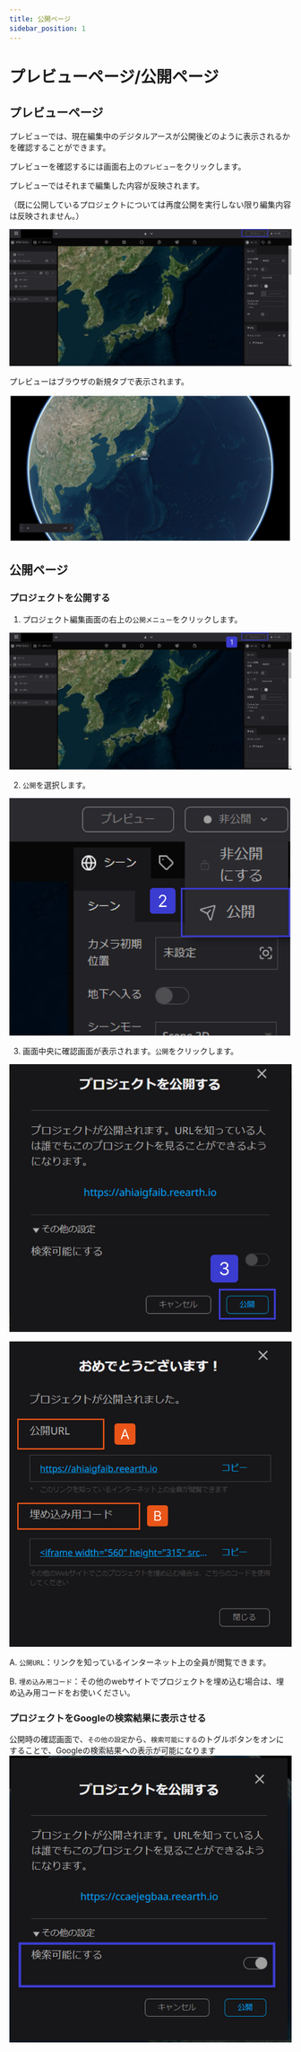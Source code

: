 ```yaml
---
title: 公開ページ
sidebar_position: 1
---
```



# プレビューページ/公開ページ

## プレビューページ

プレビューでは、現在編集中のデジタルアースが公開後どのように表示されるかを確認することができます。

プレビューを確認するには画面右上の`プレビュー`をクリックします。

プレビューではそれまで編集した内容が反映されます。

（既に公開しているプロジェクトについては再度公開を実行しない限り編集内容は反映されません。）

![image](./img/1_001.png)

プレビューはブラウザの新規タブで表示されます。

![image](./img/1_002.png)

## 公開ページ

### **プロジェクトを公開する**

1. プロジェクト編集画面の右上の`公開メニュー`をクリックします。

![image](./img/1_003.png)

2. `公開`を選択します。

![image](./img/1_004.png)

3. 画面中央に確認画面が表示されます。`公開`をクリックします。

![image](./img/1_005.png)

![image](./img/1_006.png)

A. `公開URL`：リンクを知っているインターネット上の全員が閲覧できます。

B. `埋め込み用コード`：その他のwebサイトでプロジェクトを埋め込む場合は、埋め込み用コードをお使いください。

### **プロジェクトをGoogleの検索結果に表示させる**

公開時の確認画面で、`その他の設定`から、`検索可能にする`のトグルボタンをオンにすることで、Googleの検索結果への表示が可能になります
![image](./img/1_007.png)